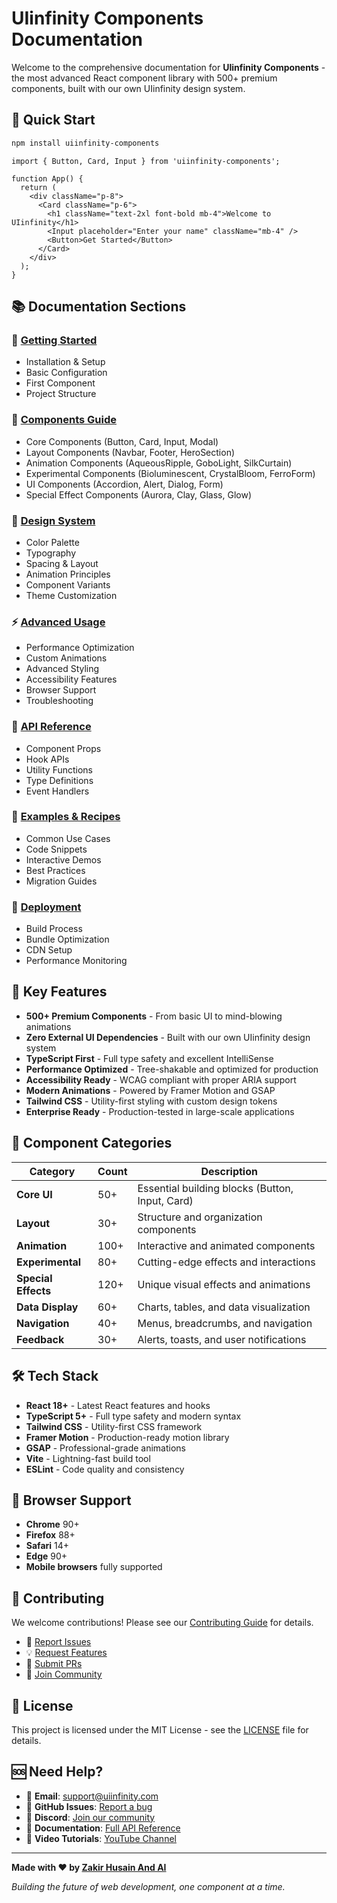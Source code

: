 # UIinfinity Components Documentation

Welcome to the comprehensive documentation for **UIinfinity Components** - the most advanced React component library with 500+ premium components, built with our own UIinfinity design system.

## 🚀 Quick Start

```bash
npm install uiinfinity-components
```

```tsx
import { Button, Card, Input } from 'uiinfinity-components';

function App() {
  return (
    <div className="p-8">
      <Card className="p-6">
        <h1 className="text-2xl font-bold mb-4">Welcome to UIinfinity</h1>
        <Input placeholder="Enter your name" className="mb-4" />
        <Button>Get Started</Button>
      </Card>
    </div>
  );
}
```

## 📚 Documentation Sections

### 🎯 [Getting Started](./GETTING_STARTED.md)
- Installation & Setup
- Basic Configuration
- First Component
- Project Structure

### 🧩 [Components Guide](./COMPONENTS.md)
- Core Components (Button, Card, Input, Modal)
- Layout Components (Navbar, Footer, HeroSection)
- Animation Components (AqueousRipple, GoboLight, SilkCurtain)
- Experimental Components (Bioluminescent, CrystalBloom, FerroForm)
- UI Components (Accordion, Alert, Dialog, Form)
- Special Effect Components (Aurora, Clay, Glass, Glow)

### 🎨 [Design System](./DESIGN_SYSTEM.md)
- Color Palette
- Typography
- Spacing & Layout
- Animation Principles
- Component Variants
- Theme Customization

### ⚡ [Advanced Usage](./ADVANCED_USAGE.md)
- Performance Optimization
- Custom Animations
- Advanced Styling
- Accessibility Features
- Browser Support
- Troubleshooting

### 🔧 [API Reference](./API_REFERENCE.md)
- Component Props
- Hook APIs
- Utility Functions
- Type Definitions
- Event Handlers

### 📖 [Examples & Recipes](./EXAMPLES.md)
- Common Use Cases
- Code Snippets
- Interactive Demos
- Best Practices
- Migration Guides

### 🚀 [Deployment](./DEPLOYMENT.md)
- Build Process
- Bundle Optimization
- CDN Setup
- Performance Monitoring

## 🌟 Key Features

- **500+ Premium Components** - From basic UI to mind-blowing animations
- **Zero External UI Dependencies** - Built with our own UIinfinity design system
- **TypeScript First** - Full type safety and excellent IntelliSense
- **Performance Optimized** - Tree-shakable and optimized for production
- **Accessibility Ready** - WCAG compliant with proper ARIA support
- **Modern Animations** - Powered by Framer Motion and GSAP
- **Tailwind CSS** - Utility-first styling with custom design tokens
- **Enterprise Ready** - Production-tested in large-scale applications

## 🎯 Component Categories

| Category | Count | Description |
|----------|-------|-------------|
| **Core UI** | 50+ | Essential building blocks (Button, Input, Card) |
| **Layout** | 30+ | Structure and organization components |
| **Animation** | 100+ | Interactive and animated components |
| **Experimental** | 80+ | Cutting-edge effects and interactions |
| **Special Effects** | 120+ | Unique visual effects and animations |
| **Data Display** | 60+ | Charts, tables, and data visualization |
| **Navigation** | 40+ | Menus, breadcrumbs, and navigation |
| **Feedback** | 30+ | Alerts, toasts, and user notifications |

## 🛠️ Tech Stack

- **React 18+** - Latest React features and hooks
- **TypeScript 5+** - Full type safety and modern syntax
- **Tailwind CSS** - Utility-first CSS framework
- **Framer Motion** - Production-ready motion library
- **GSAP** - Professional-grade animations
- **Vite** - Lightning-fast build tool
- **ESLint** - Code quality and consistency

## 📱 Browser Support

- **Chrome** 90+
- **Firefox** 88+
- **Safari** 14+
- **Edge** 90+
- **Mobile browsers** fully supported

## 🤝 Contributing

We welcome contributions! Please see our [Contributing Guide](./CONTRIBUTING.md) for details.

- 🐛 [Report Issues](https://github.com/zakir19/uiinfinity-components/issues)
- 💡 [Request Features](https://github.com/zakir19/uiinfinity-components/discussions)
- 📝 [Submit PRs](https://github.com/zakir19/uiinfinity-components/pulls)
- 💬 [Join Community](https://discord.gg/uiinfinity)

## 📄 License

This project is licensed under the MIT License - see the [LICENSE](../LICENSE) file for details.

## 🆘 Need Help?

- 📧 **Email**: support@uiinfinity.com
- 🐛 **GitHub Issues**: [Report a bug](https://github.com/zakir19/uiinfinity-components/issues)
- 💬 **Discord**: [Join our community](https://discord.gg/uiinfinity)
- 📖 **Documentation**: [Full API Reference](./API_REFERENCE.md)
- 🎥 **Video Tutorials**: [YouTube Channel](https://youtube.com/@uiinfinity)

---

**Made with ❤️ by [Zakir Husain And AI](https://github.com/zakir19)**

*Building the future of web development, one component at a time.*
